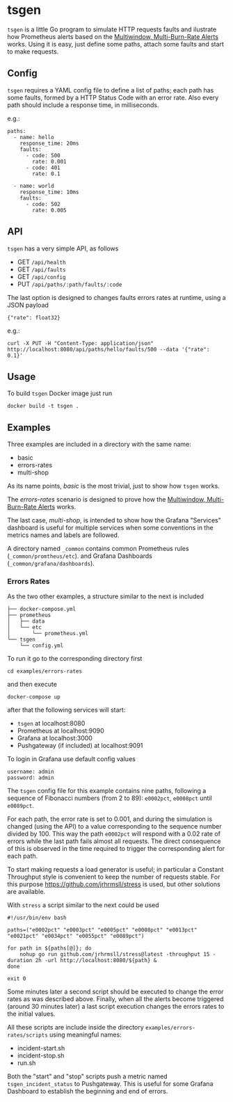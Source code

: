 # tsgen

`tsgen` is a little Go program to simulate HTTP requests faults and ilustrate how Prometheus alerts based on the [Multiwindow, Multi-Burn-Rate Alerts](https://sre.google/workbook/alerting-on-slos/) works.
Using it is easy, just define some paths, attach some faults and start to make requests.

## Config
`tsgen` requires a YAML config file to define a list of paths; each path has some faults, formed by a HTTP Status Code with an error rate.
Also every path should include a response time, in milliseconds.

e.g.:
```
paths:
  - name: hello
    response_time: 20ms
    faults:
      - code: 500
        rate: 0.001
      - code: 401
        rate: 0.1

  - name: world
    response_time: 10ms
    faults:
      - code: 502
        rate: 0.005
```

## API

`tsgen` has a very simple API, as follows

- GET `/api/health`
- GET `/api/faults`
- GET `/api/config`
- PUT `/api/paths/:path/faults/:code`

The last option is designed to changes faults errors rates at runtime, using a JSON payload

```
{"rate": float32}
```

e.g.:
```
curl -X PUT -H "Content-Type: application/json" http://localhost:8080/api/paths/hello/faults/500 --data '{"rate": 0.1}'
```

## Usage

To build `tsgen` Docker image just run

```
docker build -t tsgen .
```

## Examples
Three examples are included in a directory with the same name:
- basic
- errors-rates
- multi-shop

As its name points, *basic* is the most trivial, just to show how `tsgen` works.

The *errors-rates* scenario is designed to prove how the [Multiwindow, Multi-Burn-Rate Alerts](https://sre.google/workbook/alerting-on-slos/) works.

The last case, *multi-shop*, is intended to show how the Grafana "Services" dashboard is useful for multiple services when some conventions in the metrics names and labels are followed.

A directory named `_common` contains common Prometheus rules (`_common/promtheus/etc`). and Grafana Dashboards (`_common/grafana/dashboards`).

### Errors Rates
As the two other examples, a structure similar to the next is included

```
├── docker-compose.yml
├── prometheus
│   ├── data
│   └── etc
│       └── prometheus.yml
└── tsgen
    └── config.yml
```

To run it go to the corresponding directory first
```
cd examples/errors-rates
```
and then execute
```
docker-compose up
```

after that the following services will start:
- `tsgen` at localhost:8080
- Prometheus at localhost:9090
- Grafana at localhost:3000
- Pushgateway (if included) at localhost:9091

To login in Grafana use default config values
```
username: admin
password: admin
```

The `tsgen` config file for this example contains nine paths, following a sequence of Fibonacci numbers (from 2 to 89): `e0002pct`, `e0008pct` until `e0089pct`.

For each path, the error rate is set to 0.001, and during the simulation is changed (using the API) to a value corresponding to the sequence number divided by 100. This way the path `e0002pct` will respond with a 0.02 rate of errors while the last path fails almost all requests. The direct consequence of this is observed in the time required to trigger the corresponding alert for each path.

To start making requests a load generator is useful; in particular a Constant Throughput style is convenient to keep the number of requests stable. For this purpose https://github.com/jrhrmsll/stress is used, but other solutions are available.

With `stress` a script similar to the next could be used
```
#!/usr/bin/env bash

paths=("e0002pct" "e0003pct" "e0005pct" "e0008pct" "e0013pct" "e0021pct" "e0034pct" "e0055pct" "e0089pct")

for path in ${paths[@]}; do
    nohup go run github.com/jrhrmsll/stress@latest -throughput 15 -duration 2h -url http://localhost:8080/${path} &
done

exit 0
```

Some minutes later a second script should be executed to change the error rates as was described above. Finally, when all the alerts become triggered (around 30 minutes later) a last script execution changes the errors rates to the initial values.

All these scripts are include inside the directory `examples/errors-rates/scripts` using meaningful names:
- incident-start.sh
- incident-stop.sh
- run.sh

Both the "start" and "stop" scripts push a metric named `tsgen_incident_status` to Pushgateway. This is useful for some Grafana Dashboard to establish the beginning and end of errors.
